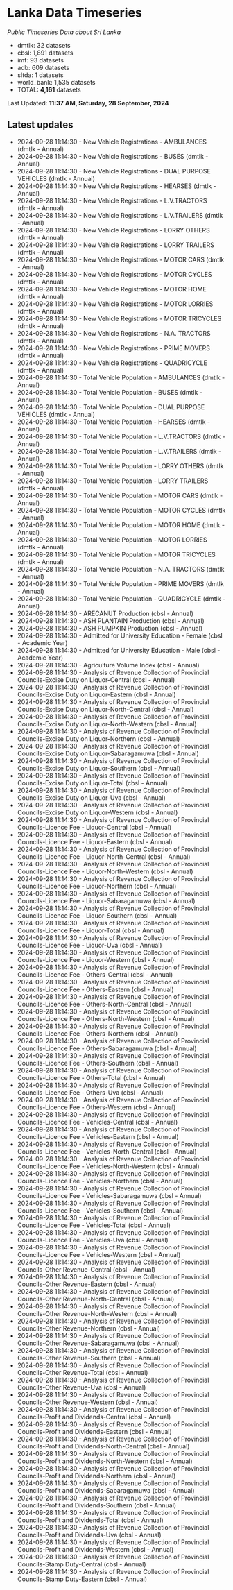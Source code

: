 # Lanka Data Timeseries
*Public Timeseries Data about Sri Lanka*

* dmtlk: 32 datasets
* cbsl: 1,891 datasets
* imf: 93 datasets
* adb: 609 datasets
* sltda: 1 datasets
* world_bank: 1,535 datasets
* TOTAL: **4,161** datasets

Last Updated: **11:37 AM, Saturday, 28 September, 2024**

## Latest updates

* 2024-09-28 11:14:30 - New Vehicle Registrations - AMBULANCES (dmtlk - Annual)
* 2024-09-28 11:14:30 - New Vehicle Registrations - BUSES (dmtlk - Annual)
* 2024-09-28 11:14:30 - New Vehicle Registrations - DUAL PURPOSE VEHICLES (dmtlk - Annual)
* 2024-09-28 11:14:30 - New Vehicle Registrations - HEARSES (dmtlk - Annual)
* 2024-09-28 11:14:30 - New Vehicle Registrations - L.V.TRACTORS (dmtlk - Annual)
* 2024-09-28 11:14:30 - New Vehicle Registrations - L.V.TRAILERS (dmtlk - Annual)
* 2024-09-28 11:14:30 - New Vehicle Registrations - LORRY OTHERS (dmtlk - Annual)
* 2024-09-28 11:14:30 - New Vehicle Registrations - LORRY TRAILERS (dmtlk - Annual)
* 2024-09-28 11:14:30 - New Vehicle Registrations - MOTOR CARS (dmtlk - Annual)
* 2024-09-28 11:14:30 - New Vehicle Registrations - MOTOR CYCLES (dmtlk - Annual)
* 2024-09-28 11:14:30 - New Vehicle Registrations - MOTOR HOME (dmtlk - Annual)
* 2024-09-28 11:14:30 - New Vehicle Registrations - MOTOR LORRIES (dmtlk - Annual)
* 2024-09-28 11:14:30 - New Vehicle Registrations - MOTOR TRICYCLES (dmtlk - Annual)
* 2024-09-28 11:14:30 - New Vehicle Registrations - N.A. TRACTORS (dmtlk - Annual)
* 2024-09-28 11:14:30 - New Vehicle Registrations - PRIME MOVERS (dmtlk - Annual)
* 2024-09-28 11:14:30 - New Vehicle Registrations - QUADRICYCLE (dmtlk - Annual)
* 2024-09-28 11:14:30 - Total Vehicle Population - AMBULANCES (dmtlk - Annual)
* 2024-09-28 11:14:30 - Total Vehicle Population - BUSES (dmtlk - Annual)
* 2024-09-28 11:14:30 - Total Vehicle Population - DUAL PURPOSE VEHICLES (dmtlk - Annual)
* 2024-09-28 11:14:30 - Total Vehicle Population - HEARSES (dmtlk - Annual)
* 2024-09-28 11:14:30 - Total Vehicle Population - L.V.TRACTORS (dmtlk - Annual)
* 2024-09-28 11:14:30 - Total Vehicle Population - L.V.TRAILERS (dmtlk - Annual)
* 2024-09-28 11:14:30 - Total Vehicle Population - LORRY OTHERS (dmtlk - Annual)
* 2024-09-28 11:14:30 - Total Vehicle Population - LORRY TRAILERS (dmtlk - Annual)
* 2024-09-28 11:14:30 - Total Vehicle Population - MOTOR CARS (dmtlk - Annual)
* 2024-09-28 11:14:30 - Total Vehicle Population - MOTOR CYCLES (dmtlk - Annual)
* 2024-09-28 11:14:30 - Total Vehicle Population - MOTOR HOME (dmtlk - Annual)
* 2024-09-28 11:14:30 - Total Vehicle Population - MOTOR LORRIES (dmtlk - Annual)
* 2024-09-28 11:14:30 - Total Vehicle Population - MOTOR TRICYCLES (dmtlk - Annual)
* 2024-09-28 11:14:30 - Total Vehicle Population - N.A. TRACTORS (dmtlk - Annual)
* 2024-09-28 11:14:30 - Total Vehicle Population - PRIME MOVERS (dmtlk - Annual)
* 2024-09-28 11:14:30 - Total Vehicle Population - QUADRICYCLE (dmtlk - Annual)
* 2024-09-28 11:14:30 - ARECANUT Production (cbsl - Annual)
* 2024-09-28 11:14:30 - ASH PLANTAIN Production (cbsl - Annual)
* 2024-09-28 11:14:30 - ASH PUMPKIN Production (cbsl - Annual)
* 2024-09-28 11:14:30 - Admitted for University Education - Female (cbsl - Academic Year)
* 2024-09-28 11:14:30 - Admitted for University Education - Male (cbsl - Academic Year)
* 2024-09-28 11:14:30 - Agriculture Volume Index (cbsl - Annual)
* 2024-09-28 11:14:30 - Analysis of Revenue Collection of Provincial Councils-Excise Duty on Liquor-Central (cbsl - Annual)
* 2024-09-28 11:14:30 - Analysis of Revenue Collection of Provincial Councils-Excise Duty on Liquor-Eastern (cbsl - Annual)
* 2024-09-28 11:14:30 - Analysis of Revenue Collection of Provincial Councils-Excise Duty on Liquor-North-Central (cbsl - Annual)
* 2024-09-28 11:14:30 - Analysis of Revenue Collection of Provincial Councils-Excise Duty on Liquor-North-Western (cbsl - Annual)
* 2024-09-28 11:14:30 - Analysis of Revenue Collection of Provincial Councils-Excise Duty on Liquor-Northern (cbsl - Annual)
* 2024-09-28 11:14:30 - Analysis of Revenue Collection of Provincial Councils-Excise Duty on Liquor-Sabaragamuwa (cbsl - Annual)
* 2024-09-28 11:14:30 - Analysis of Revenue Collection of Provincial Councils-Excise Duty on Liquor-Southern (cbsl - Annual)
* 2024-09-28 11:14:30 - Analysis of Revenue Collection of Provincial Councils-Excise Duty on Liquor-Total (cbsl - Annual)
* 2024-09-28 11:14:30 - Analysis of Revenue Collection of Provincial Councils-Excise Duty on Liquor-Uva (cbsl - Annual)
* 2024-09-28 11:14:30 - Analysis of Revenue Collection of Provincial Councils-Excise Duty on Liquor-Western (cbsl - Annual)
* 2024-09-28 11:14:30 - Analysis of Revenue Collection of Provincial Councils-Licence Fee - Liquor-Central (cbsl - Annual)
* 2024-09-28 11:14:30 - Analysis of Revenue Collection of Provincial Councils-Licence Fee - Liquor-Eastern (cbsl - Annual)
* 2024-09-28 11:14:30 - Analysis of Revenue Collection of Provincial Councils-Licence Fee - Liquor-North-Central (cbsl - Annual)
* 2024-09-28 11:14:30 - Analysis of Revenue Collection of Provincial Councils-Licence Fee - Liquor-North-Western (cbsl - Annual)
* 2024-09-28 11:14:30 - Analysis of Revenue Collection of Provincial Councils-Licence Fee - Liquor-Northern (cbsl - Annual)
* 2024-09-28 11:14:30 - Analysis of Revenue Collection of Provincial Councils-Licence Fee - Liquor-Sabaragamuwa (cbsl - Annual)
* 2024-09-28 11:14:30 - Analysis of Revenue Collection of Provincial Councils-Licence Fee - Liquor-Southern (cbsl - Annual)
* 2024-09-28 11:14:30 - Analysis of Revenue Collection of Provincial Councils-Licence Fee - Liquor-Total (cbsl - Annual)
* 2024-09-28 11:14:30 - Analysis of Revenue Collection of Provincial Councils-Licence Fee - Liquor-Uva (cbsl - Annual)
* 2024-09-28 11:14:30 - Analysis of Revenue Collection of Provincial Councils-Licence Fee - Liquor-Western (cbsl - Annual)
* 2024-09-28 11:14:30 - Analysis of Revenue Collection of Provincial Councils-Licence Fee - Others-Central (cbsl - Annual)
* 2024-09-28 11:14:30 - Analysis of Revenue Collection of Provincial Councils-Licence Fee - Others-Eastern (cbsl - Annual)
* 2024-09-28 11:14:30 - Analysis of Revenue Collection of Provincial Councils-Licence Fee - Others-North-Central (cbsl - Annual)
* 2024-09-28 11:14:30 - Analysis of Revenue Collection of Provincial Councils-Licence Fee - Others-North-Western (cbsl - Annual)
* 2024-09-28 11:14:30 - Analysis of Revenue Collection of Provincial Councils-Licence Fee - Others-Northern (cbsl - Annual)
* 2024-09-28 11:14:30 - Analysis of Revenue Collection of Provincial Councils-Licence Fee - Others-Sabaragamuwa (cbsl - Annual)
* 2024-09-28 11:14:30 - Analysis of Revenue Collection of Provincial Councils-Licence Fee - Others-Southern (cbsl - Annual)
* 2024-09-28 11:14:30 - Analysis of Revenue Collection of Provincial Councils-Licence Fee - Others-Total (cbsl - Annual)
* 2024-09-28 11:14:30 - Analysis of Revenue Collection of Provincial Councils-Licence Fee - Others-Uva (cbsl - Annual)
* 2024-09-28 11:14:30 - Analysis of Revenue Collection of Provincial Councils-Licence Fee - Others-Western (cbsl - Annual)
* 2024-09-28 11:14:30 - Analysis of Revenue Collection of Provincial Councils-Licence Fee - Vehicles-Central (cbsl - Annual)
* 2024-09-28 11:14:30 - Analysis of Revenue Collection of Provincial Councils-Licence Fee - Vehicles-Eastern (cbsl - Annual)
* 2024-09-28 11:14:30 - Analysis of Revenue Collection of Provincial Councils-Licence Fee - Vehicles-North-Central (cbsl - Annual)
* 2024-09-28 11:14:30 - Analysis of Revenue Collection of Provincial Councils-Licence Fee - Vehicles-North-Western (cbsl - Annual)
* 2024-09-28 11:14:30 - Analysis of Revenue Collection of Provincial Councils-Licence Fee - Vehicles-Northern (cbsl - Annual)
* 2024-09-28 11:14:30 - Analysis of Revenue Collection of Provincial Councils-Licence Fee - Vehicles-Sabaragamuwa (cbsl - Annual)
* 2024-09-28 11:14:30 - Analysis of Revenue Collection of Provincial Councils-Licence Fee - Vehicles-Southern (cbsl - Annual)
* 2024-09-28 11:14:30 - Analysis of Revenue Collection of Provincial Councils-Licence Fee - Vehicles-Total (cbsl - Annual)
* 2024-09-28 11:14:30 - Analysis of Revenue Collection of Provincial Councils-Licence Fee - Vehicles-Uva (cbsl - Annual)
* 2024-09-28 11:14:30 - Analysis of Revenue Collection of Provincial Councils-Licence Fee - Vehicles-Western (cbsl - Annual)
* 2024-09-28 11:14:30 - Analysis of Revenue Collection of Provincial Councils-Other Revenue-Central (cbsl - Annual)
* 2024-09-28 11:14:30 - Analysis of Revenue Collection of Provincial Councils-Other Revenue-Eastern (cbsl - Annual)
* 2024-09-28 11:14:30 - Analysis of Revenue Collection of Provincial Councils-Other Revenue-North-Central (cbsl - Annual)
* 2024-09-28 11:14:30 - Analysis of Revenue Collection of Provincial Councils-Other Revenue-North-Western (cbsl - Annual)
* 2024-09-28 11:14:30 - Analysis of Revenue Collection of Provincial Councils-Other Revenue-Northern (cbsl - Annual)
* 2024-09-28 11:14:30 - Analysis of Revenue Collection of Provincial Councils-Other Revenue-Sabaragamuwa (cbsl - Annual)
* 2024-09-28 11:14:30 - Analysis of Revenue Collection of Provincial Councils-Other Revenue-Southern (cbsl - Annual)
* 2024-09-28 11:14:30 - Analysis of Revenue Collection of Provincial Councils-Other Revenue-Total (cbsl - Annual)
* 2024-09-28 11:14:30 - Analysis of Revenue Collection of Provincial Councils-Other Revenue-Uva (cbsl - Annual)
* 2024-09-28 11:14:30 - Analysis of Revenue Collection of Provincial Councils-Other Revenue-Western (cbsl - Annual)
* 2024-09-28 11:14:30 - Analysis of Revenue Collection of Provincial Councils-Profit and Dividends-Central (cbsl - Annual)
* 2024-09-28 11:14:30 - Analysis of Revenue Collection of Provincial Councils-Profit and Dividends-Eastern (cbsl - Annual)
* 2024-09-28 11:14:30 - Analysis of Revenue Collection of Provincial Councils-Profit and Dividends-North-Central (cbsl - Annual)
* 2024-09-28 11:14:30 - Analysis of Revenue Collection of Provincial Councils-Profit and Dividends-North-Western (cbsl - Annual)
* 2024-09-28 11:14:30 - Analysis of Revenue Collection of Provincial Councils-Profit and Dividends-Northern (cbsl - Annual)
* 2024-09-28 11:14:30 - Analysis of Revenue Collection of Provincial Councils-Profit and Dividends-Sabaragamuwa (cbsl - Annual)
* 2024-09-28 11:14:30 - Analysis of Revenue Collection of Provincial Councils-Profit and Dividends-Southern (cbsl - Annual)
* 2024-09-28 11:14:30 - Analysis of Revenue Collection of Provincial Councils-Profit and Dividends-Total (cbsl - Annual)
* 2024-09-28 11:14:30 - Analysis of Revenue Collection of Provincial Councils-Profit and Dividends-Uva (cbsl - Annual)
* 2024-09-28 11:14:30 - Analysis of Revenue Collection of Provincial Councils-Profit and Dividends-Western (cbsl - Annual)
* 2024-09-28 11:14:30 - Analysis of Revenue Collection of Provincial Councils-Stamp Duty-Central (cbsl - Annual)
* 2024-09-28 11:14:30 - Analysis of Revenue Collection of Provincial Councils-Stamp Duty-Eastern (cbsl - Annual)